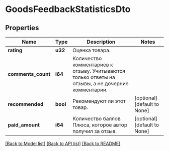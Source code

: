 # GoodsFeedbackStatisticsDto

## Properties
Name | Type | Description | Notes
------------ | ------------- | ------------- | -------------
**rating** | **u32** | Оценка товара. | 
**comments_count** | **i64** | Количество комментариев к отзыву.  Учитываются только ответы на отзывы, а не дочерние комментарии.  | 
**recommended** | **bool** | Рекомендуют ли этот товар. | [optional] [default to None]
**paid_amount** | **i64** | Количество баллов Плюса, которое автор получил за отзыв. | [optional] [default to None]

[[Back to Model list]](../README.md#documentation-for-models) [[Back to API list]](../README.md#documentation-for-api-endpoints) [[Back to README]](../README.md)


